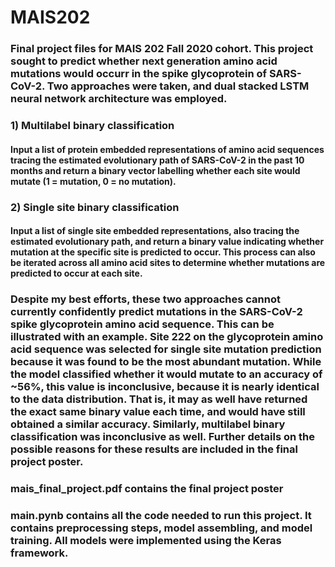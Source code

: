 # MAIS202
### Final project files for MAIS 202 Fall 2020 cohort. This project sought to predict whether next generation amino acid mutations would occurr in the spike glycoprotein of SARS-CoV-2. Two approaches were taken, and dual stacked LSTM neural network architecture was employed.
### 1) Multilabel binary classification
#### Input a list of protein embedded representations of amino acid sequences tracing the estimated evolutionary path of SARS-CoV-2 in the past 10 months and return a binary vector labelling whether each site would mutate (1 = mutation, 0 = no mutation).
### 2) Single site binary classification
#### Input a list of single site embedded representations, also tracing the estimated evolutionary path, and return a binary value indicating whether mutation at the specific site is predicted to occur. This process can also be iterated across all amino acid sites to determine whether mutations are predicted to occur at each site. 
### Despite my best efforts, these two approaches cannot currently confidently predict mutations in the SARS-CoV-2 spike glycoprotein amino acid sequence. This can be illustrated with an example. Site 222 on the glycoprotein amino acid sequence was selected for single site mutation prediction because it was found to be the most abundant mutation. While the model classified whether it would mutate to an accuracy of ~56%, this value is inconclusive, because it is nearly identical to the data distribution. That is, it may as well have returned the exact same binary value each time, and would have still obtained a similar accuracy. Similarly, multilabel binary classification was inconclusive as well. Further details on the possible reasons for these results are included in the final project poster. 
### mais_final_project.pdf contains the final project poster 
### main.pynb contains all the code needed to run this project. It contains preprocessing steps, model assembling, and model training. All models were implemented using the Keras framework.

